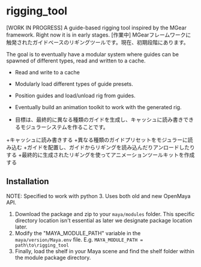 # rigging_tool
 [WORK IN PROGRESS] A guide-based rigging tool inspired by the MGear framework. Right now it is in early stages.
 [作業中] MGearフレームワークに触発されたガイドベースのリギングツールです。現在、初期段階にあります。

The goal is to eventually have a modular system where guides can be spawned of different types, read and written to a cache. 
+ Read and write to a cache
+ Modularly load different types of guide presets.
+ Position guides and load/unload rig from guides.
+ Eventually build an animation toolkit to work with the generated rig.

+ 目標は、最終的に異なる種類のガイドを生成し、キャッシュに読み書きできるモジュラーシステムを作ることです。

+キャッシュに読み書きする
+異なる種類のガイドプリセットをモジュラーに読み込む
+ガイドを配置し、ガイドからリギングを読み込んだりアンロードしたりする
+最終的に生成されたリギングを使ってアニメーションツールキットを作成する


## Installation

NOTE: Specified to work with python 3. Uses both old and new OpenMaya API.

1. Download the package and zip to your `maya/modules` folder. This specific directory location isn't essential as later we designate package location later.
2. Modify the "MAYA_MODULE_PATH" variable in the `maya/version/Maya.env` file. E.g. `MAYA_MODULE_PATH = path\to\rigging_tool`
3. Finally, load the shelf in your Maya scene and find the shelf folder within the module package directory.
